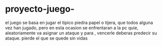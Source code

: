 # proyecto-juego-
el juego se basa en jugar el tipico piedra papel o tijera, que todos alguna vez han jugado, pero
en esta ocasion se enfrentaran a la pc quie, aleatoriamente va asignar un ataque y para , vencerle
deberas predecir su ataque. pierde el que se quede sin vidas
